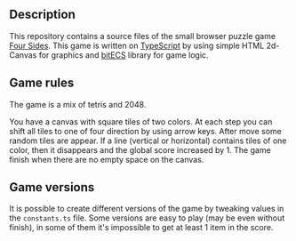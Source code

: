 ## Description

This repository contains a source files of the small browser puzzle game [Four Sides](https://shekn.itch.io/four-sides). This game is written on [TypeScript](https://www.typescriptlang.org/) by using simple HTML 2d-Canvas for graphics and [bitECS](https://github.com/NateTheGreatt/bitECS) library for game logic.

## Game rules

The game is a mix of tetris and 2048.

You have a canvas with square tiles of two colors. At each step you can shift all tiles to one of four direction by using arrow keys. After move some random tiles are appear. If a line (vertical or horizontal) contains tiles of one color, then it disappears and the global score increased by 1. The game finish when there are no empty space on the canvas.

## Game versions

It is possible to create different versions of the game by tweaking values in the ```constants.ts``` file. Some versions are easy to play (may be even without finish), in some of them it's impossible to get at least 1 item in the score.
